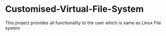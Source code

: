 # Customised-Virtual-File-System
This project provides all functionality to the user which is same as Linux File system
